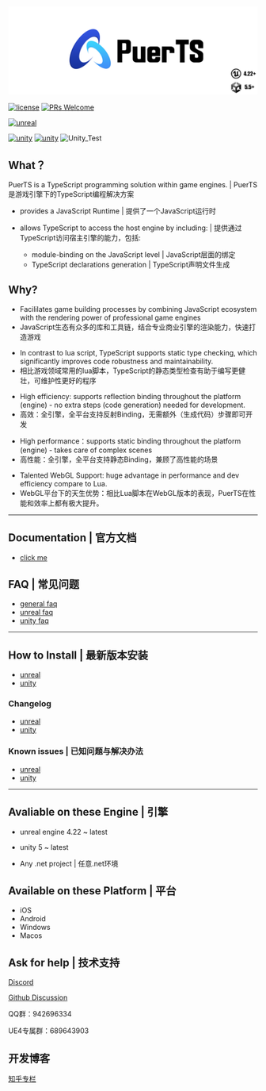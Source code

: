 ![Logo](./doc/pic/puerts_logo.png)

[![license](https://img.shields.io/badge/license-BSD_3_Clause-blue.svg)](https://github.com/Tencent/puerts/blob/master/LICENSE)
[![PRs Welcome](https://img.shields.io/badge/PRs-welcome-blue.svg)](https://github.com/Tencent/puerts/pulls)

[![unreal](https://img.shields.io/badge/unreal-v1.0.3-blue.svg)](https://github.com/Tencent/puerts/releases/tag/Unreal_v1.0.3)

[![unity](https://img.shields.io/badge/unity(stable)-v1.4.1-blue.svg)](doc/unity/zhcn/install.md)
[![unity](https://img.shields.io/badge/unity(preview)-v2.0.0_pre.4-blue.svg)](doc/unity/zhcn/install.md)
![Unity_Test](https://github.com/Tencent/puerts/workflows/unity%20unittest/badge.svg)

## What？
 
PuerTS is a TypeScript programming solution within game engines. | PuerTS是游戏引擎下的TypeScript编程解决方案
* provides a JavaScript Runtime | 提供了一个JavaScript运行时

* allows TypeScript to access the host engine by including: | 提供通过TypeScript访问宿主引擎的能力，包括:
  * module-binding on the JavaScript level | JavaScript层面的绑定
  * TypeScript declarations generation | TypeScript声明文件生成


## Why?

* Facililates game building processes by combining JavaScript ecosystem with the rendering power of professional game engines
* JavaScript生态有众多的库和工具链，结合专业商业引擎的渲染能力，快速打造游戏

> 

* In contrast to lua script, TypeScript supports static type checking, which significantly improves code robustness and maintainability.
* 相比游戏领域常用的lua脚本，TypeScript的静态类型检查有助于编写更健壮，可维护性更好的程序

> 

* High efficiency: supports reflection binding throughout the platform (engine) - no extra steps (code generation) needed for development.
* 高效：全引擎，全平台支持反射Binding，无需额外（生成代码）步骤即可开发

> 

* High performance：supports static binding throughout the platform (engine) - takes care of complex scenes
* 高性能：全引擎，全平台支持静态Binding，兼顾了高性能的场景

> 

* Talented WebGL Support: huge advantage in performance and dev efficiency compare to Lua.
* WebGL平台下的天生优势：相比Lua脚本在WebGL版本的表现，PuerTS在性能和效率上都有极大提升。

---

## Documentation | 官方文档

* [click me](https://puerts.github.io)

## FAQ | 常见问题

* [general faq](doc/faq.md)
* [unreal faq](doc/unreal/zhcn/faq.md)
* [unity faq](doc/unity/zhcn/faq.md)

---

## How to Install | 最新版本安装

* [unreal](doc/unreal/zhcn/install.md)
* [unity](doc/unity/en/install.md)

### Changelog

* [unreal](doc/unreal/zhcn/changelog.md)
* [unity](unity/Assets/core/upm/changelog-hans.md)

### Known issues | 已知问题与解决办法

* [unreal](doc/unreal/zhcn/bugs.md)
* [unity](doc/unity/zhcn/bugs.md)

---

## Avaliable on these Engine | 引擎

* unreal engine 4.22 ~ latest

* unity 5 ~ latest

* Any .net project | 任意.net环境

## Available on these Platform | 平台

* iOS
* Android
* Windows
* Macos


## Ask for help | 技术支持

[Discord](https://discord.gg/RYRY7D833n)

[Github Discussion](https://github.com/Tencent/puerts/discussions)

QQ群：942696334

UE4专属群：689643903

## 开发博客
[知乎专栏](https://www.zhihu.com/column/c_1355534112468402176)

